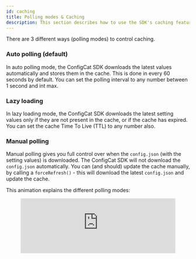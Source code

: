 ```yaml
---
id: caching
title: Polling modes & Caching
description: This section describes how to use the SDK's caching feature. There are three different polling modes available in the ConfigCat SDKs. 
---
```


There are 3 different ways (polling modes) to control caching.

### Auto polling (default)
In auto polling mode, the ConfigCat SDK downloads the latest values automatically and stores them in the cache.
This is done in every 60 seconds by default.
You can set the polling interval to any number between 1 second and int max.

### Lazy loading
In lazy loading mode, the ConfigCat SDK downloads the latest setting values only if they are not present in the cache, or if the cache has expired.
You can set the cache Time To Live (TTL) to any number also.

### Manual polling
Manual polling gives you full control over when the `config.json` (with the setting values) is downloaded.
The ConfigCat SDK will not download the `config.json` automatically.
You can (and should) update the cache manually, by calling a `forceRefresh()` - this will download the latest `config.json` and update the cache.

This animation explains the different polling modes:

<figure class="video-container">
<iframe width="100%" src="https://www.youtube.com/embed/_LWPjR4_GqA" frameborder="0" allow="accelerometer; autoplay; encrypted-media; gyroscope; picture-in-picture" allowfullscreen></iframe>
</figure>
